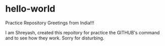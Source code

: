 # hello-world
Practice Repository
Greetings from India!!!

I am Shreyash, created this repoitory for practice the GITHUB's command and to see how they work. Sorry for disturbing.
